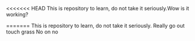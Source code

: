 <<<<<<< HEAD
This is repository to learn, do not take it seriously.Wow is it working?

=======
This is repository to learn, do not take it seriously.
Really go out touch grass
No on no
